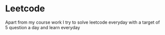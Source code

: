# Leetcode

Apart from my course work I try to solve leetcode everyday with a target of 5 question a day and learn everyday
